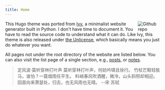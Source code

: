 ```yaml
---
title: Home
---
```


[<img src="https://simpleicons.org/icons/github.svg" style="max-width:15%;min-width:40px;float:right;" alt="Github repo" />](https://github.com/yihui/hugo-ivy)

This Hugo theme was ported from [Ivy](https://github.com/dmulholland/ivy), a minimalist website generator built in Python. I don't have time to document it. You have to read the source code to understand what it can do. Like Ivy, this theme is also released under [the Unlicense](https://en.wikipedia.org/wiki/Unlicense), which basically means you just do whatever you want.

All pages not under the root directory of the website are listed below. You can also visit the list page of a single section, e.g., [posts](/post/), or [notes](/note/).

> 定风波·莫听穿林打叶声
> 莫听穿林打叶声，何妨吟啸且徐行。
> 竹杖芒鞋轻胜马，谁怕？一蓑烟雨任平生。
> 料峭春风吹酒醒，微冷，山头斜照却相迎。
> 回首向来萧瑟处，归去，也无风雨也无晴。
> --宋 苏轼
